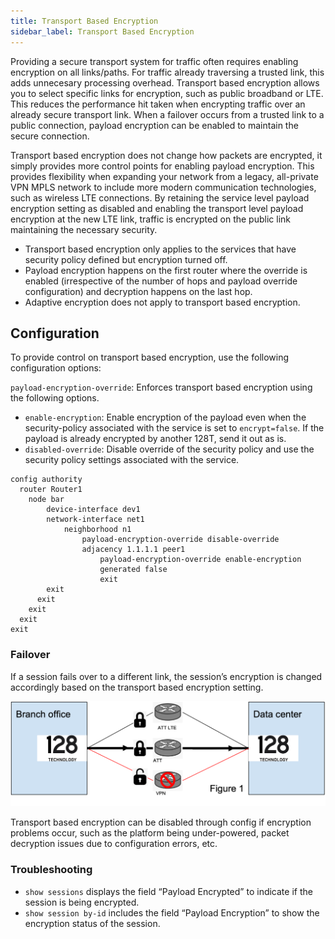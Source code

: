 ```yaml
---
title: Transport Based Encryption
sidebar_label: Transport Based Encryption
---
```


Providing a secure transport system for traffic often requires enabling encryption on all links/paths. For traffic already traversing a trusted link, this adds unnecesary processing overhead. Transport based encryption allows you to select specific links for encryption, such as public broadband or LTE. This reduces the performance hit taken when encrypting traffic over an already secure transport link. When a failover occurs from a trusted link to a public connection, payload encryption can be enabled to maintain the secure connection. 
 
Transport based encryption does not change how packets are encrypted, it simply provides more control points for enabling payload encryption. This provides flexibility when expanding your network from a legacy, all-private VPN MPLS network to include more modern communication technologies, such as wireless LTE connections. By retaining the service level payload encryption setting as disabled and enabling the transport level payload encryption at the new LTE link, traffic is encrypted on the public link maintaining the necessary security. 

- Transport based encryption only applies to the services that have security policy defined but encryption turned off.
- Payload encryption happens on the first router where the override is enabled (irrespective of the number of hops and payload override configuration) and decryption happens on the last hop.
- Adaptive encryption does not apply to transport based encryption.

## Configuration

To provide control on transport based encryption, use the following configuration options:

`payload-encryption-override`: Enforces transport based encryption using the following options.
- `enable-encryption`: Enable encryption of the payload even when the security-policy associated with the service is set to `encrypt=false`. If the payload is already encrypted by another 128T, send it out as is. 
- `disabled-override`: Disable override of the security policy and use the security policy settings associated with the service.

```
config authority
  router Router1
	node bar
	    device-interface dev1
		network-interface net1
			neighborhood n1
				payload-encryption-override disable-override
				adjacency 1.1.1.1 peer1
					payload-encryption-override enable-encryption
					generated false
					exit
        exit
      exit
    exit
  exit
exit
```

### Failover

If a session fails over to a different link, the session’s encryption is changed accordingly based on the transport based encryption setting.

![Transport Encryption](/img/config_transport_encryption.png)

Transport based encryption can be disabled through config if encryption problems occur, such as the platform being under-powered, packet decryption issues due to configuration errors, etc.

### Troubleshooting

- `show sessions` displays the field “Payload Encrypted” to indicate if the session is being encrypted.
- `show session by-id` includes the field “Payload Encryption” to show the encryption status of the session.


